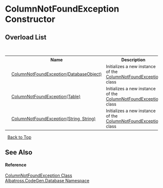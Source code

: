 # ColumnNotFoundException Constructor 
 


## Overload List
&nbsp;<table><tr><th></th><th>Name</th><th>Description</th></tr><tr><td>![Public method](media/pubmethod.gif "Public method")</td><td><a href="M_Albatross_CodeGen_Database_ColumnNotFoundException__ctor.md">ColumnNotFoundException(DatabaseObject)</a></td><td>
Initializes a new instance of the <a href="T_Albatross_CodeGen_Database_ColumnNotFoundException.md">ColumnNotFoundException</a> class</td></tr><tr><td>![Public method](media/pubmethod.gif "Public method")</td><td><a href="M_Albatross_CodeGen_Database_ColumnNotFoundException__ctor_2.md">ColumnNotFoundException(Table)</a></td><td>
Initializes a new instance of the <a href="T_Albatross_CodeGen_Database_ColumnNotFoundException.md">ColumnNotFoundException</a> class</td></tr><tr><td>![Public method](media/pubmethod.gif "Public method")</td><td><a href="M_Albatross_CodeGen_Database_ColumnNotFoundException__ctor_1.md">ColumnNotFoundException(String, String)</a></td><td>
Initializes a new instance of the <a href="T_Albatross_CodeGen_Database_ColumnNotFoundException.md">ColumnNotFoundException</a> class</td></tr></table>&nbsp;
<a href="#columnnotfoundexception-constructor">Back to Top</a>

## See Also


#### Reference
<a href="T_Albatross_CodeGen_Database_ColumnNotFoundException.md">ColumnNotFoundException Class</a><br /><a href="N_Albatross_CodeGen_Database.md">Albatross.CodeGen.Database Namespace</a><br />